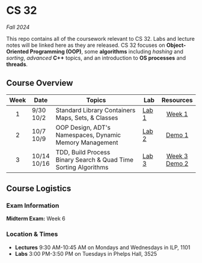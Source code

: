 # CS 32

*Fall 2024*

This repo contains all of the coursework relevant to CS 32. Labs and lecture notes will be linked here as they are released. CS 32 focuses on **Object-Oriented Programming (OOP)**, some **algorithms** including *hashing* and *sorting*, *advanced* **C++** topics, and an introduction to **OS processes** and **threads**. 

## Course Overview

| Week | Date      | Topics | Lab | Resources |
| :-----: | ----------- | ----------- | ----- | :----: |
| 1 | 9/30<br>10/2      | Standard Library Containers<br>Maps, Sets, & Classes   | [Lab 1](labs/lab00/) |[Week 1][notes1]
| 2 | 10/7<br>10/9 | OOP Design, ADT's <br> Namespaces, Dynamic Memory Management | [Lab 2](labs/lab01/) | [Demo 1](demos/demo1/cs32kart/)|
| 3 | 10/14<br>10/16 | TDD, Build Process <br> Binary Search & Quad Time Sorting Algorithms | [Lab 3](labs/)| [Week 3][notes3] <br> [Demo 2](demos/demo2/)

## Course Logistics

### Exam Information

**Midterm Exam:** Week 6

### Location & Times

- **Lectures** 9:30 AM-10:45 AM on Mondays and Wednesdays in ILP, 1101
- **Labs** 3:00 PM-3:50 PM on Tuesdays in Phelps Hall, 3525





[notes1]: https://docs.google.com/document/d/1FNTzAaAI-bzRJFg2WCceoeGAXtjm4oUJ5j80RQJqE2s/edit?usp=sharing

[notes3]: https://docs.google.com/document/d/12-RYHH1Lx8wKrFkTB-sDNDdVmr_DwOFWfPeGQC9J9wI/edit?usp=sharing